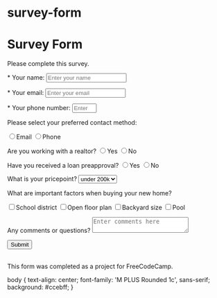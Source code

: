 # survey-form

<head>
	<meta name="viewport" content="width=device-width, initial-scale=1.0">
  <link href="https://fonts.googleapis.com/css?family=Montserrat" rel="stylesheet">
	<script src="https://cdn.freecodecamp.org/testable-projects-fcc/v1/bundle.js"></script>
</head>
<!--Begin form content here -->

<h1 id="title">Survey Form</h1>
<p id="description">Please complete this survey.</p>
<p>
<form id="survey-form" action="/submit-survey-form">
  <label for="choose" id="name-label">* Your name:</label>
<input type="text" placeholder="Enter your name" id="name" required pattern="[A-za-z\s ]+">
  </p>
  <p>
  <label for="choose" id="email-label">* Your email:</label>
  <input type="email" id="email" placeholder="Enter your email" required>
  </p>
  <p>
  <label for="number" id="number-label">* Your phone number:</label>
  <input type="number" placeholder="Enter your number" min="10" max="10" id="number" required>
  </p>

<!--Begin radio buttons here -->

<p>Please select your preferred contact method:</p>
<div>
    <input type="radio" id="contactChoice1" name="contact" value="email">Email 
    <input type="radio" id="contactChoice2"
     name="contact" value="phone">Phone
</div>

<p>
  <label for="realtor">Are you working with a realtor?
  <input type="radio" name="realtor" value="1">Yes
  <input type="radio" name="realtor" value="2">No
    </label>
         </p>
<p>
  <label for="loan">Have you received a loan preapproval?</label>
  <input type="radio" name="preapproval" value="yes">Yes
  <input type="radio" name="preapproval" value="no">No
  </label>
</p>
<p>
  <label>What is your pricepoint?</label>
<select name="pricepoint" id="dropdown">
<option value="under 200k">under 200k</option>
<option value="200-300k">200-300k</option>
<option value="300-450k">300-450k</option>
<option value="450-600k">450-600k</option>
<option value="600k+">600k+</option>
</select>
</p>

<!-- start checkboxes -->
<label>What are important factors when buying your new home? </label>
<div>
  <input type="checkbox" name="factors" value="schools">School district
  <input type="checkbox" name="factors" value="floor">Open floor plan
  <input type="checkbox" name="factors" value="backyard">Backyard size
  <input type="checkbox" name="factors" value="pool">Pool
</div> 
  <p>
    <label>Any comments or questions?</label>
    <textarea placeholder="Enter comments here" rows="2" cols="25" maxlength="150"></textarea>
      </p>

  <button type="submit" id="submit">Submit</button>
</form>
<br>
<footer>This form was completed as a project for FreeCodeCamp.</footer>

body {
  text-align: center;
  font-family: 'M PLUS Rounded 1c', sans-serif;
  background: #ccebff;
}
